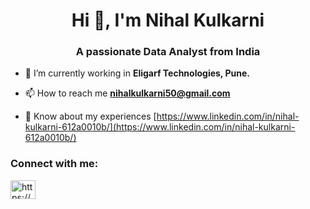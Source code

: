 <h1 align="center">Hi 👋, I'm Nihal Kulkarni</h1>
<h3 align="center">A passionate Data Analyst from India</h3>

- 🔭 I’m currently working in **Eligarf Technologies, Pune.**

- 📫 How to reach me **nihalkulkarni50@gmail.com**

- 📄 Know about my experiences [https://www.linkedin.com/in/nihal-kulkarni-612a0010b/](https://www.linkedin.com/in/nihal-kulkarni-612a0010b/)

<h3 align="left">Connect with me:</h3>
<p align="left">
<a href="https://linkedin.com/in/https://www.linkedin.com/in/nihal-kulkarni-612a0010b/" target="blank"><img align="center" src="https://raw.githubusercontent.com/rahuldkjain/github-profile-readme-generator/master/src/images/icons/Social/linked-in-alt.svg" alt="https://www.linkedin.com/in/nihal-kulkarni-612a0010b/" height="30" width="40" /></a>
</p>
